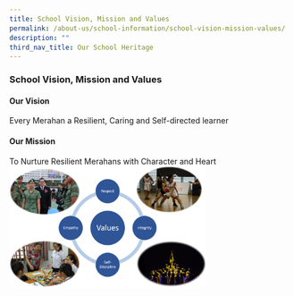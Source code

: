```yaml
---
title: School Vision, Mission and Values
permalink: /about-us/school-information/school-vision-mission-values/
description: ""
third_nav_title: Our School Heritage
---
```

### School Vision, Mission and Values

#### Our Vision

Every Merahan a Resilient,&nbsp;Caring and Self-directed learner

#### Our Mission


To Nurture Resilient Merahans with Character and Heart
&nbsp;
 <img src="/images/vmv.png" style="width:70%">